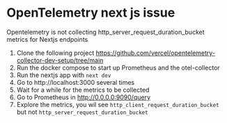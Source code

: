 # OpenTelemetry next js issue

Opentelemetry is not collecting http_server_request_duration_bucket metrics for Nextjs endpoints

1. Clone the following project https://github.com/vercel/opentelemetry-collector-dev-setup/tree/main
2. Run the docker compose to start up Prometheus and the otel-collector
3. Run the nextjs app with `next dev`
4. Go to http://localhost:3000 several times 
5. Wait for a while for the metrics to be collected
6. Go to Prometheus in http://0.0.0.0:9090/query
7. Explore the metrics, you wil see `http_client_request_duration_bucket` but not `http_server_request_duration_bucket`